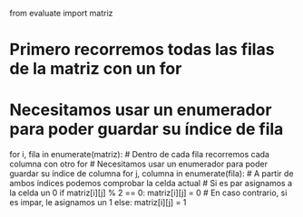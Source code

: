 from evaluate import matriz
 
# Primero recorremos todas las filas de la matriz con un for
# Necesitamos usar un enumerador para poder guardar su índice de fila
for i, fila in enumerate(matriz):
    # Dentro de cada fila recorremos cada columna con otro for
    # Necesitamos usar un enumerador para poder guardar su índice de columna
    for j, columna in enumerate(fila):
        # A partir de ambos índices podemos comprobar la celda actual
        # Si es par asignamos a la celda un 0
        if matriz[i][j] % 2 == 0:
            matriz[i][j] = 0
        # En caso contrario, si es impar, le asignamos un 1
        else:
            matriz[i][j] = 1
